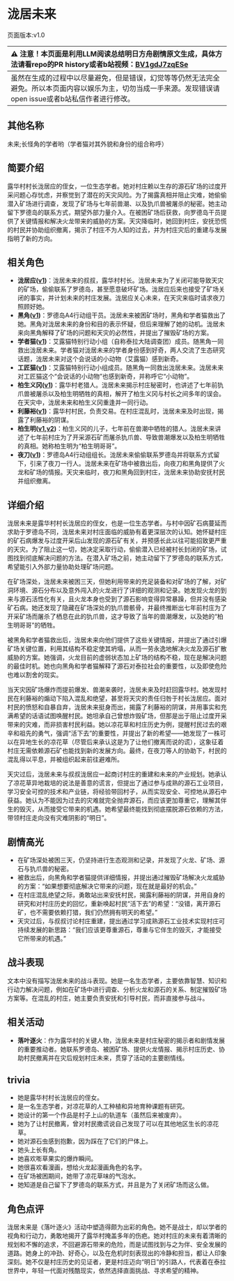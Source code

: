 # 泷居未来
页面版本:v1.0
 

| :warning: 注意！本页面是利用LLM阅读总结明日方舟剧情原文生成，具体方法请看repo的PR history或者b站视频：[BV1gdJ7zqESe](https://www.bilibili.com/video/BV1gdJ7zqESe/)         |
|:----------------------------|
| 虽然在生成的过程中以尽量避免，但是错误，幻觉等等仍然无法完全避免。所以本页面内容以娱乐为主，切勿当成一手来源。发现错误请open issue或者b站私信作者进行修改。|



## 其他名称
未来;长怪角的学者哟（学者猫对其外貌和身份的组合称呼）
## 简要介绍
露华村村长泷居应的侄女，一位生态学者。她对村庄赖以生存的源石矿场的过度开采问题心存忧虑，并察觉到了潜在的天灾风险。为了揭露真相并阻止灾难，她偷偷潜入矿场进行调查，发现了矿场与七年前兽潮、以及犰爪兽被屠杀的秘密。她主动留下罗德岛的联系方式，期望外部力量介入。在被困矿场后获救，向罗德岛干员提供了关键情报和解决火龙带来的威胁的方案。天灾降临时，她回到村庄，安抚恐慌的村民并协助组织撤离，揭示了村庄不为人知的过去，并为村庄灾后的重建与发展指明了新的方向。
## 相关角色
-   **泷居应([v1](extended_char_long_ju_ying.md))**：泷居未来的叔叔，露华村村长。泷居未来为了关闭可能导致天灾的矿场，偷偷联系了罗德岛，甚至愿意破坏矿场。泷居应后来也接受了矿场关闭的事实，并计划未来的村庄发展。泷居应关心未来，在天灾来临时请求夜刀照顾好她。
-   **黑角([v1](char_500_noirc.md))**：罗德岛A4行动组干员。泷居未来被困矿场时，黑角和学者猫救出了她。黑角对泷居未来的身份和目的表示怀疑，但后来理解了她的动机。泷居未来向黑角解释了矿场的问题和天灾的必然性，并提出了摧毁矿场的方案。
-   **学者猫([v1](extended_char_xue_zhe_mao.md))**：艾露猫特别行动小组（自称泰拉大陆调查团）成员。随黑角一同救出泷居未来。学者猫对泷居未来的学者身份感到好奇，两人交流了生态研究话题，泷居未来对这个会说话的小动物（艾露猫）感到新奇。
-   **工匠猫([v1](extended_char_gong_jiang_mao.md))**：艾露猫特别行动小组成员。随黑角一同救出泷居未来。泷居未来对工匠猫这个“会说话的小动物”也感到新奇，并称呼它“小动物”。
-   **柏生义冈([v1](extended_char_bai_sheng_yi_gang.md))**：露华村老猎人。泷居未来揭示村庄秘密时，也讲述了七年前犰爪兽被屠杀以及柏生明牺牲的真相，解开了柏生义冈与村长之间多年的误会。在天灾中，泷居未来和柏生义冈重逢并一同行动。
-   **利藤裕([v1](extended_char_li_teng_yu.md))**：露华村村民，负责交易。在村庄混乱时，泷居未来及时出现，揭露了利藤裕的阴谋。
-   **柏生明([v1](extended_char_bai_sheng_ming.md),[v2](../char_v3/extended_char_bai_sheng_ming.md))**：柏生义冈的儿子，七年前在兽潮中牺牲的猎人。泷居未来讲述了七年前村庄为了开采源石矿而屠杀犰爪兽、导致兽潮爆发以及柏生明牺牲的真相。她称柏生明为“柏生明哥哥”。
-   **夜刀([v1](char_502_nblade.md))**：罗德岛A4行动组组长。泷居未来偷偷联系罗德岛并将联系方式留下，引来了夜刀一行人。泷居未来在矿场中被救出后，向夜刀和黑角提供了火龙和矿场的情报。天灾来临时，夜刀和黑角回到村庄，泷居未来协助安抚村民并组织撤离。
## 详细介绍
泷居未来是露华村村长泷居应的侄女，也是一位生态学者。与村中因矿石病蔓延而求助于罗德岛不同，泷居未来对村庄面临的威胁有着更深层次的认知。她怀疑村庄的矿石病爆发与过度开采后山发现的源石矿有关，并预感长此以往可能招致更严重的天灾。为了阻止这一切，她决定采取行动，偷偷潜入已经被村长封闭的矿场，试图找到彻底解决问题的方法。在潜入矿场之前，她主动留下了罗德岛的联系方式，希望能引入外部力量协助处理矿场问题。

在矿场深处，泷居未来被困三天，但她利用带来的充足装备和对矿场的了解，对矿洞环境、源石分布以及意外闯入的火龙进行了详细的观测和记录。她发现火龙的到来与源石活性化有关，且火龙本身也受到了源石影响变得异常暴躁，但并没有感染矿石病。她还发现了隐藏在矿场深处的犰爪兽骸骨，并最终推断出七年前村庄为了开采矿场而屠杀了栖息在此的犰爪兽，这才导致了当年的兽潮爆发，以及她的“柏生明哥哥”的牺牲。

被黑角和学者猫救出后，泷居未来向他们提供了这些关键情报，并提出了通过引爆矿场关键位置，利用其结构不稳定使其坍塌，从而一劳永逸地解决火龙及源石扩散威胁的方案。她强调，火龙目前的虚弱状态加上矿场的结构不稳，现在是解决问题的最佳时机。她也向黑角和学者猫解释了源石对泰拉社会的重要性，以及即使危险也难以割舍的现实。

当天灾因矿场爆炸而提前爆发、兽潮来袭时，泷居未来及时赶回露华村。她发现村民在利藤裕的煽动下陷入混乱和绝望，甚至将天灾的责任归咎于村长泷居应。面对村民的愤怒和自暴自弃，泷居未来挺身而出，揭露了利藤裕的阴谋，并用事实和充满希望的话语试图唤醒村民。她坦承自己曾想炸毁矿场，但那是出于阻止过度开采带来的灾难，而非损害村民利益。她以凉花草和村庄历史为例，提醒村民过去的艰辛和祖先的勇气，强调“活下去”的重要性，并提出了新的希望——她发现了一株可以在异地生长的凉花草（尽管后来承认这是为了让他们撤离而说的谎），这象征着村庄无需依赖源石矿也能找到新的发展方向。最终，在夜刀等人的协助下，村民的混乱得以平息，并被组织起来前往避难所。

天灾过后，泷居未来与叔叔泷居应一起商讨村庄的重建和未来的产业规划。她承认了凉花草异地栽培的说法是善意的谎言，但提出了通过参与成熟的源石工业项目，学习安全可控的技术和产业链，将经验带回村子，从而实现安全、可控地从源石中获益。她认为不能因为过去的灾难就完全抛弃源石，而应该更加尊重它，理解其伴生的毁灭，从而接受它带来的机遇。她希望最终能找到彻底摆脱源石依赖的方法，带领村庄走向没有灾难阴影的“明日”。
## 剧情高光
-   在矿场深处被困三天，仍坚持进行生态观测和记录，并发现了火龙、矿场、源石与犰爪兽的秘密。
-   被救出后，向黑角和学者猫提供详细情报，并提出通过摧毁矿场解决火龙威胁的方案：“如果想要彻底解决它带来的问题，现在就是最好的机会。”
-   在村庄混乱绝望之际，勇敢站出来安抚村民，揭露利藤裕的阴谋，并用自身的研究和对村庄历史的回忆，重新唤起村民“活下去”的希望：“没错，离开源石矿，也不需要依赖打猎，我们仍然拥有明天的希望。”
-   天灾过后，与叔叔讨论村庄重建，提出通过学习成熟源石工业技术实现村庄可持续发展的新思路：“我们应该更尊重源石，尊重与它伴生的毁灭，才能接受它所带来的机遇。”
## 战斗表现
文本中没有描写泷居未来的战斗表现。她是一名生态学者，主要依靠智慧、知识和行动力解决问题，例如在矿场中进行调查、分析火龙和源石的关系、制定摧毁矿场方案等。在混乱的村庄，她主要负责安抚和引导村民，而非直接参与战斗。
## 相关活动
-   **落叶逐火**：作为露华村的关键人物，泷居未来是村庄秘密的揭示者和剧情发展的重要推动者。她联系罗德岛、被困矿场、提供火龙情报、揭示村庄历史、协助村民撤离并在灾后规划村庄未来，贯穿了活动的主要剧情线。
## trivia
-   她是露华村村长泷居应的侄女。
-   是一名生态学者，对凉花草的人工种植和异地育种课题有研究。
-   她设计的第一个作品是村子上山的轨道车（虽然后来被废弃）。
-   她为了让村民撤离，曾对村民撒谎说自己发现了可以在其他地区生长的凉花草。
-   她对源石虫感到抱歉，因为踩在了它们的尸体上。
-   她头上长有角。
-   她喜欢嘭草果实的爆炸瞬间。
-   她很喜欢看漫画，想给火龙起漫画角色的名字。
-   在矿场被困期间，她带了凉花草味的气泡水。
-   她知道是自己留下了罗德岛的联系方式，并且是为了关闭矿场而这么做。
## 角色点评
泷居未来是《落叶逐火》活动中塑造得颇为出彩的角色。她不是战士，却以学者的视角和行动力，勇敢地揭开了露华村掩盖多年的伤疤。她对村庄的未来有着清晰的规划和不懈的追求，不回避源石带来的危险，而是试图找到与之为伴、安全发展的道路。她身上的冲劲、好奇心，以及在危机时刻表现出的冷静和担当，都让人印象深刻。她不仅是村庄历史的见证者，更是村庄迈向“明日”的引路人，代表着在泰拉世界中，年轻一代面对残酷现实，依然选择直面挑战、寻求希望的精神。